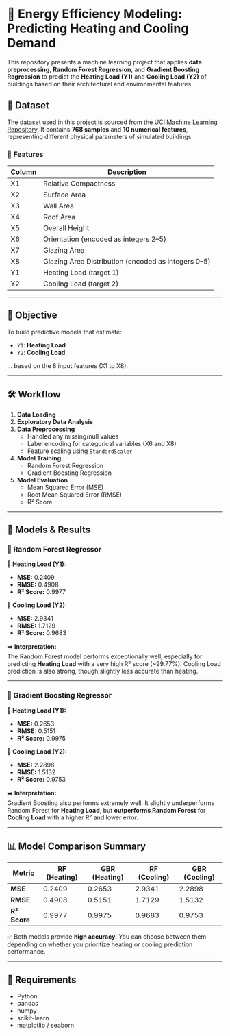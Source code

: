 
# 🔋 Energy Efficiency Modeling: Predicting Heating and Cooling Demand

This repository presents a machine learning project that applies **data preprocessing**, **Random Forest Regression**, and **Gradient Boosting Regression** to predict the **Heating Load (Y1)** and **Cooling Load (Y2)** of buildings based on their architectural and environmental features.

## 📂 Dataset

The dataset used in this project is sourced from the [UCI Machine Learning Repository](https://archive.ics.uci.edu/dataset/242/energy+efficiency). It contains **768 samples** and **10 numerical features**, representing different physical parameters of simulated buildings.

### 🔧 Features

| Column | Description                                   |
|--------|-----------------------------------------------|
| X1     | Relative Compactness                          |
| X2     | Surface Area                                  |
| X3     | Wall Area                                     |
| X4     | Roof Area                                     |
| X5     | Overall Height                                |
| X6     | Orientation (encoded as integers 2–5)         |
| X7     | Glazing Area                                  |
| X8     | Glazing Area Distribution (encoded as integers 0–5) |
| Y1     | Heating Load (target 1)                       |
| Y2     | Cooling Load (target 2)                       |

---

## 🧪 Objective

To build predictive models that estimate:
- `Y1`: **Heating Load**  
- `Y2`: **Cooling Load**

… based on the 8 input features (X1 to X8).

---

## 🛠️ Workflow

1. **Data Loading**
2. **Exploratory Data Analysis**
3. **Data Preprocessing**
   - Handled any missing/null values
   - Label encoding for categorical variables (X6 and X8)
   - Feature scaling using `StandardScaler`
4. **Model Training**
   - Random Forest Regression
   - Gradient Boosting Regression
5. **Model Evaluation**
   - Mean Squared Error (MSE)
   - Root Mean Squared Error (RMSE)
   - R² Score

---

## 🧠 Models & Results

### 🌳 Random Forest Regressor

**🔹 Heating Load (Y1):**
- **MSE:** 0.2409  
- **RMSE:** 0.4908  
- **R² Score:** 0.9977  

**🔹 Cooling Load (Y2):**
- **MSE:** 2.9341  
- **RMSE:** 1.7129  
- **R² Score:** 0.9683  

➡️ **Interpretation:**  
The Random Forest model performs exceptionally well, especially for predicting **Heating Load** with a very high R² score (~99.77%). Cooling Load prediction is also strong, though slightly less accurate than heating.

---

### 🌟 Gradient Boosting Regressor

**🔹 Heating Load (Y1):**
- **MSE:** 0.2653  
- **RMSE:** 0.5151  
- **R² Score:** 0.9975  

**🔹 Cooling Load (Y2):**
- **MSE:** 2.2898  
- **RMSE:** 1.5132  
- **R² Score:** 0.9753  

➡️ **Interpretation:**  
Gradient Boosting also performs extremely well. It slightly underperforms Random Forest for **Heating Load**, but **outperforms Random Forest** for **Cooling Load** with a higher R² and lower error.

---

## 📊 Model Comparison Summary

| Metric        | RF (Heating) | GBR (Heating) | RF (Cooling) | GBR (Cooling) |
|---------------|--------------|---------------|--------------|---------------|
| **MSE**       | 0.2409       | 0.2653        | 2.9341       | 2.2898        |
| **RMSE**      | 0.4908       | 0.5151        | 1.7129       | 1.5132        |
| **R² Score**  | 0.9977       | 0.9975        | 0.9683       | 0.9753        |

✅ Both models provide **high accuracy**. You can choose between them depending on whether you prioritize heating or cooling prediction performance.

---
## 📌 Requirements

- Python 
- pandas
- numpy
- scikit-learn
- matplotlib / seaborn

